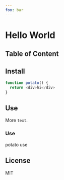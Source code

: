 ```yaml
---
foo: bar
---
```


# Hello World

## Table of Content

## Install

```js
function potato() {
  return <div>hi</div>
}
```

## Use

More `text`.

### Use

potato use

## License

MIT
